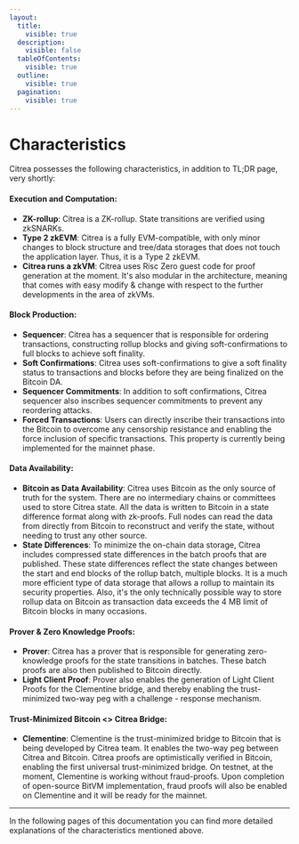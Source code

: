 ```yaml
---
layout:
  title:
    visible: true
  description:
    visible: false
  tableOfContents:
    visible: true
  outline:
    visible: true
  pagination:
    visible: true
---
```


# Characteristics

Citrea possesses the following characteristics, in addition to TL;DR page, very shortly:


#### Execution and Computation:

* **ZK-rollup**: Citrea is a ZK-rollup. State transitions are verified using zkSNARKs.
* **Type 2 zkEVM**: Citrea is a fully EVM-compatible, with only minor changes to block structure and tree/data storages that does not touch the application layer. Thus, it is a Type 2 zkEVM.
* **Citrea runs a zkVM**: Citrea uses Risc Zero guest code for proof generation at the moment. It's also modular in the architecture, meaning that comes with easy modify & change with respect to the further developments in the area of zkVMs.

#### Block Production:

* **Sequencer**: Citrea has a sequencer that is responsible for ordering transactions, constructing rollup blocks and giving soft-confirmations to full blocks to achieve soft finality.
* **Soft Confirmations**: Citrea uses soft-confirmations to give a soft finality status to transactions and blocks before they are being finalized on the Bitcoin DA.
* **Sequencer Commitments**: In addition to soft confirmations, Citrea sequencer also inscribes sequencer commitments to prevent any reordering attacks.
* **Forced Transactions**: Users can directly inscribe their transactions into the Bitcoin to overcome any censorship resistance and enabling the force inclusion of specific transactions. This property is currently being implemented for the mainnet phase.

#### Data Availability:

* **Bitcoin as Data Availability**: Citrea uses Bitcoin as the only source of truth for the system. There are no intermediary chains or committees used to store Citrea state. All the data is written to Bitcoin in a state difference format along with zk-proofs. Full nodes can read the data from directly from Bitcoin to reconstruct and verify the state, without needing to trust any other source. 
* **State Differences**: To minimize the on-chain data storage, Citrea includes compressed state differences in the batch proofs that are published. These state differences reflect the state changes between the start and end blocks of the rollup batch, multiple blocks. It is a much more efficient type of data storage that allows a rollup to maintain its security properties. Also, it's the only technically possible way to store rollup data on Bitcoin as transaction data exceeds the 4 MB limit of Bitcoin blocks in many occasions.

#### Prover & Zero Knowledge Proofs:

* **Prover**: Citrea has a prover that is responsible for generating zero-knowledge proofs for the state transitions in batches. These batch proofs are also then published to Bitcoin directly. 
* **Light Client Proof**: Prover also enables the generation of Light Client Proofs for the Clementine bridge, and thereby enabling the trust-minimized two-way peg with a challenge - response mechanism.

#### Trust-Minimized Bitcoin <> Citrea Bridge:

* **Clementine**: Clementine is the trust-minimized bridge to Bitcoin that is being developed by Citrea team. It enables the two-way peg between Citrea and Bitcoin. Citrea proofs are optimistically verified in Bitcoin, enabling the first universal trust-minimized bridge. On testnet, at the moment, Clementine is working without fraud-proofs. Upon completion of open-source BitVM implementation, fraud proofs will also be enabled on Clementine and it will be ready for the mainnet.

-----

In the following pages of this documentation you can find more detailed explanations of the characteristics mentioned above.